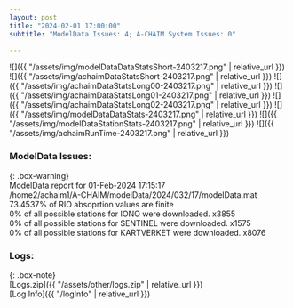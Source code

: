 ```yaml
---
layout: post
title: "2024-02-01 17:00:00"
subtitle: "ModelData Issues: 4; A-CHAIM System Issues: 0"

---
```


![]({{ "/assets/img/modelDataDataStatsShort-2403217.png" | relative_url }})
![]({{ "/assets/img/achaimDataStatsShort-2403217.png" | relative_url }})
![]({{ "/assets/img/achaimDataStatsLong00-2403217.png" | relative_url }})
![]({{ "/assets/img/achaimDataStatsLong01-2403217.png" | relative_url }})
![]({{ "/assets/img/achaimDataStatsLong02-2403217.png" | relative_url }})
![]({{ "/assets/img/modelDataDataStats-2403217.png" | relative_url }})
![]({{ "/assets/img/modelDataStationStats-2403217.png" | relative_url }})
![]({{ "/assets/img/achaimRunTime-2403217.png" | relative_url }})


### ModelData Issues:  
  
{: .box-warning}  
 ModelData report for 01-Feb-2024 17:15:17   
 /home2/achaim1/A-CHAIM/modelData/2024/032/17/modelData.mat   
 73.4537% of RIO absoprtion values are finite   
 0% of all possible stations for IONO were downloaded. x3855   
 0% of all possible stations for SENTINEL were downloaded. x1575   
 0% of all possible stations for KARTVERKET were downloaded. x8076   
  


### Logs:  
  
{: .box-note}  
[Logs.zip]({{ "/assets/other/logs.zip" | relative_url }})  
[Log Info]({{ "/logInfo" | relative_url }})  
